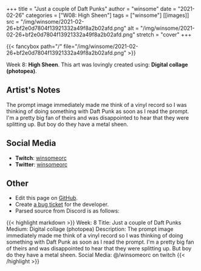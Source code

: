 +++
title =       "Just a couple of Daft Punks"
author =      "winsome"
date =        "2021-02-26"
categories =  ["W08: High Sheen"]
tags =        ["winsome"]
[[images]]
                      src = "/img/winsome/2021-02-26+bf2e0d7804f13921332a49f8a2b02afd.png"
                      alt = "/img/winsome/2021-02-26+bf2e0d7804f13921332a49f8a2b02afd.png"
                      stretch = "cover"
+++


{{< fancybox path="/" file="/img/winsome/2021-02-26+bf2e0d7804f13921332a49f8a2b02afd.png" >}}


Week 8: **High Sheen**. This art was lovingly created using: **Digital collage (photopea)**.

## Artist's Notes

The prompt image immediately made me think of a vinyl record so I was thinking of doing something with Daft Punk as soon as I read the prompt. I'm a pretty big fan of theirs and was disappointed to hear that they were splitting up. But boy do they have a metal sheen.

## Social Media

- **Twitch**: [winsomeorc]()
- **Twitter**: [winsomeorc]()


## Other

- Edit this page on [GitHub](https://github.com/teaminkling/web-refresh/edit/main/blog/content/blog/winsome-week-8-1c0e.md).
- Create [a bug ticket](https://github.com/teaminkling/web-refresh/issues/new?assignees=&labels=bug&template=problem-report.md&title=) for the developer.
- Parsed source from Discord is as follows:

{{< highlight markdown >}}
Week: 8
Title: Just a couple of Daft Punks
Medium: Digital collage (photopea)
Description: The prompt image immediately made me think of a vinyl record so I was thinking of doing something with Daft Punk as soon as I read the prompt. I'm a pretty big fan of theirs and was disappointed to hear that they were splitting up. But boy do they have a metal sheen.
Social Media: @/winsomeorc on twitch
{{< /highlight >}}